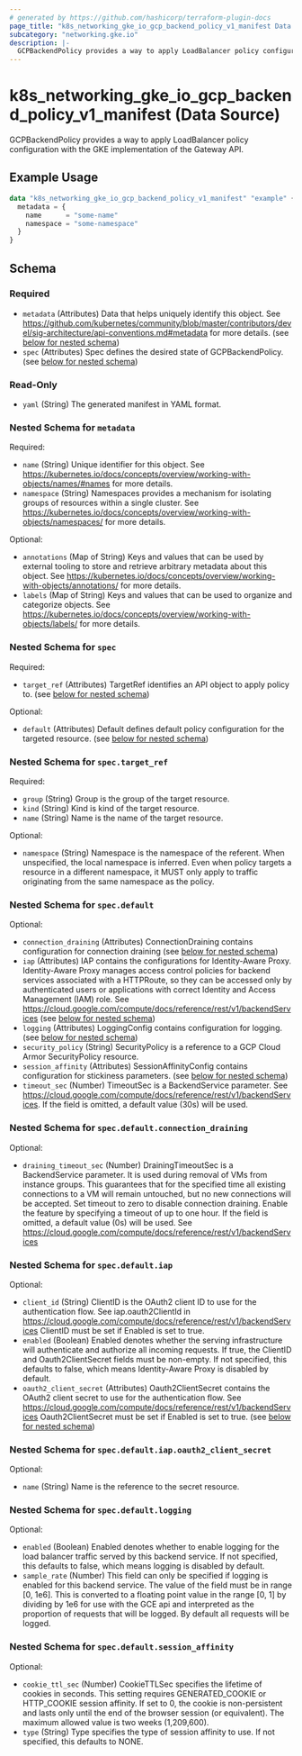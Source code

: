 ```yaml
---
# generated by https://github.com/hashicorp/terraform-plugin-docs
page_title: "k8s_networking_gke_io_gcp_backend_policy_v1_manifest Data Source - terraform-provider-k8s"
subcategory: "networking.gke.io"
description: |-
  GCPBackendPolicy provides a way to apply LoadBalancer policy configuration with the GKE implementation of the Gateway API.
---
```


# k8s_networking_gke_io_gcp_backend_policy_v1_manifest (Data Source)

GCPBackendPolicy provides a way to apply LoadBalancer policy configuration with the GKE implementation of the Gateway API.

## Example Usage

```terraform
data "k8s_networking_gke_io_gcp_backend_policy_v1_manifest" "example" {
  metadata = {
    name      = "some-name"
    namespace = "some-namespace"
  }
}
```

<!-- schema generated by tfplugindocs -->
## Schema

### Required

- `metadata` (Attributes) Data that helps uniquely identify this object. See https://github.com/kubernetes/community/blob/master/contributors/devel/sig-architecture/api-conventions.md#metadata for more details. (see [below for nested schema](#nestedatt--metadata))
- `spec` (Attributes) Spec defines the desired state of GCPBackendPolicy. (see [below for nested schema](#nestedatt--spec))

### Read-Only

- `yaml` (String) The generated manifest in YAML format.

<a id="nestedatt--metadata"></a>
### Nested Schema for `metadata`

Required:

- `name` (String) Unique identifier for this object. See https://kubernetes.io/docs/concepts/overview/working-with-objects/names/#names for more details.
- `namespace` (String) Namespaces provides a mechanism for isolating groups of resources within a single cluster. See https://kubernetes.io/docs/concepts/overview/working-with-objects/namespaces/ for more details.

Optional:

- `annotations` (Map of String) Keys and values that can be used by external tooling to store and retrieve arbitrary metadata about this object. See https://kubernetes.io/docs/concepts/overview/working-with-objects/annotations/ for more details.
- `labels` (Map of String) Keys and values that can be used to organize and categorize objects. See https://kubernetes.io/docs/concepts/overview/working-with-objects/labels/ for more details.


<a id="nestedatt--spec"></a>
### Nested Schema for `spec`

Required:

- `target_ref` (Attributes) TargetRef identifies an API object to apply policy to. (see [below for nested schema](#nestedatt--spec--target_ref))

Optional:

- `default` (Attributes) Default defines default policy configuration for the targeted resource. (see [below for nested schema](#nestedatt--spec--default))

<a id="nestedatt--spec--target_ref"></a>
### Nested Schema for `spec.target_ref`

Required:

- `group` (String) Group is the group of the target resource.
- `kind` (String) Kind is kind of the target resource.
- `name` (String) Name is the name of the target resource.

Optional:

- `namespace` (String) Namespace is the namespace of the referent. When unspecified, the local namespace is inferred. Even when policy targets a resource in a different namespace, it MUST only apply to traffic originating from the same namespace as the policy.


<a id="nestedatt--spec--default"></a>
### Nested Schema for `spec.default`

Optional:

- `connection_draining` (Attributes) ConnectionDraining contains configuration for connection draining (see [below for nested schema](#nestedatt--spec--default--connection_draining))
- `iap` (Attributes) IAP contains the configurations for Identity-Aware Proxy. Identity-Aware Proxy manages access control policies for backend services associated with a HTTPRoute, so they can be accessed only by authenticated users or applications with correct Identity and Access Management (IAM) role. See https://cloud.google.com/compute/docs/reference/rest/v1/backendServices (see [below for nested schema](#nestedatt--spec--default--iap))
- `logging` (Attributes) LoggingConfig contains configuration for logging. (see [below for nested schema](#nestedatt--spec--default--logging))
- `security_policy` (String) SecurityPolicy is a reference to a GCP Cloud Armor SecurityPolicy resource.
- `session_affinity` (Attributes) SessionAffinityConfig contains configuration for stickiness parameters. (see [below for nested schema](#nestedatt--spec--default--session_affinity))
- `timeout_sec` (Number) TimeoutSec is a BackendService parameter. See https://cloud.google.com/compute/docs/reference/rest/v1/backendServices. If the field is omitted, a default value (30s) will be used.

<a id="nestedatt--spec--default--connection_draining"></a>
### Nested Schema for `spec.default.connection_draining`

Optional:

- `draining_timeout_sec` (Number) DrainingTimeoutSec is a BackendService parameter. It is used during removal of VMs from instance groups. This guarantees that for the specified time all existing connections to a VM will remain untouched, but no new connections will be accepted. Set timeout to zero to disable connection draining. Enable the feature by specifying a timeout of up to one hour. If the field is omitted, a default value (0s) will be used. See https://cloud.google.com/compute/docs/reference/rest/v1/backendServices


<a id="nestedatt--spec--default--iap"></a>
### Nested Schema for `spec.default.iap`

Optional:

- `client_id` (String) ClientID is the OAuth2 client ID to use for the authentication flow. See iap.oauth2ClientId in https://cloud.google.com/compute/docs/reference/rest/v1/backendServices ClientID must be set if Enabled is set to true.
- `enabled` (Boolean) Enabled denotes whether the serving infrastructure will authenticate and authorize all incoming requests. If true, the ClientID and Oauth2ClientSecret fields must be non-empty. If not specified, this defaults to false, which means Identity-Aware Proxy is disabled by default.
- `oauth2_client_secret` (Attributes) Oauth2ClientSecret contains the OAuth2 client secret to use for the authentication flow. See https://cloud.google.com/compute/docs/reference/rest/v1/backendServices Oauth2ClientSecret must be set if Enabled is set to true. (see [below for nested schema](#nestedatt--spec--default--iap--oauth2_client_secret))

<a id="nestedatt--spec--default--iap--oauth2_client_secret"></a>
### Nested Schema for `spec.default.iap.oauth2_client_secret`

Optional:

- `name` (String) Name is the reference to the secret resource.



<a id="nestedatt--spec--default--logging"></a>
### Nested Schema for `spec.default.logging`

Optional:

- `enabled` (Boolean) Enabled denotes whether to enable logging for the load balancer traffic served by this backend service. If not specified, this defaults to false, which means logging is disabled by default.
- `sample_rate` (Number) This field can only be specified if logging is enabled for this backend service. The value of the field must be in range [0, 1e6]. This is converted to a floating point value in the range [0, 1] by dividing by 1e6 for use with the GCE api and interpreted as the proportion of requests that will be logged. By default all requests will be logged.


<a id="nestedatt--spec--default--session_affinity"></a>
### Nested Schema for `spec.default.session_affinity`

Optional:

- `cookie_ttl_sec` (Number) CookieTTLSec specifies the lifetime of cookies in seconds. This setting requires GENERATED_COOKIE or HTTP_COOKIE session affinity. If set to 0, the cookie is non-persistent and lasts only until the end of the browser session (or equivalent). The maximum allowed value is two weeks (1,209,600).
- `type` (String) Type specifies the type of session affinity to use. If not specified, this defaults to NONE.
